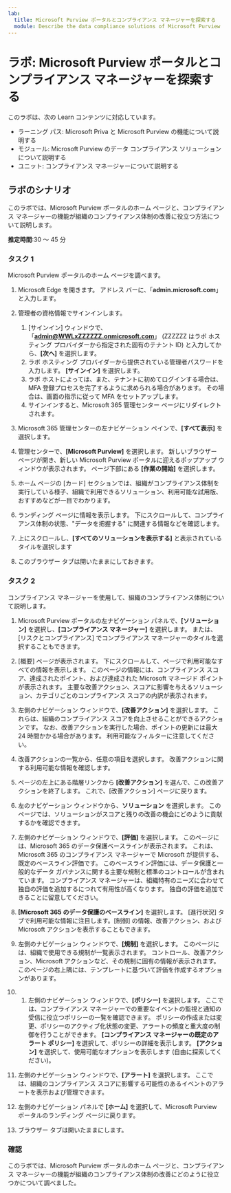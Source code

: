 ```yaml
---
lab:
  title: Microsoft Purview ポータルとコンプライアンス マネージャーを探索する
  module: Describe the data compliance solutions of Microsoft Purview
---
```


# ラボ: Microsoft Purview ポータルとコンプライアンス マネージャーを探索する

このラボは、次の Learn コンテンツに対応しています。

- ラーニング パス: Microsoft Priva と Microsoft Purview の機能について説明する
- モジュール: Microsoft Purview のデータ コンプライアンス ソリューションについて説明する
- ユニット: コンプライアンス マネージャーについて説明する

## ラボのシナリオ

このラボでは、Microsoft Purview ポータルのホーム ページと、コンプライアンス マネージャーの機能が組織のコンプライアンス体制の改善に役立つ方法について説明します。

**推定時間**:30 ～ 45 分

### タスク 1

Microsoft Purview ポータルのホーム ページを調べます。

1. Microsoft Edge を開きます。 アドレス バーに、「**admin.microsoft.com**」と入力します。
1. 管理者の資格情報でサインインします。
    1. [サインイン] ウィンドウで、「**admin@WWLxZZZZZZ.onmicrosoft.com**」 (ZZZZZZ はラボ ホスティング プロバイダーから指定された固有のテナント ID) と入力してから、**[次へ]** を選択します。
    1. ラボ ホスティング プロバイダーから提供されている管理者パスワードを入力します。 **[サインイン]** を選択します。
    1. ラボ ホストによっては、また、テナントに初めてログインする場合は、MFA 登録プロセスを完了するように求められる場合があります。 その場合は、画面の指示に従って MFA をセットアップします。
    1. サインインすると、Microsoft 365 管理センター ページにリダイレクトされます。

1. Microsoft 365 管理センターの左ナビゲーション ペインで、**[すべて表示]** を選択します。

1. 管理センターで、**[Microsoft Purview]** を選択します。  新しいブラウザー ページが開き、新しい Microsoft Purview ポータルに迎えるポップアップ ウィンドウが表示されます。 ページ下部にある **[作業の開始]** を選択します。

1. ホーム ページの [カード] セクションでは、組織がコンプライアンス体制を実行している様子、組織で利用できるソリューション、利用可能な試用版、おすすめなどが一目でわかります。

1. ランディング ページに情報を表示します。  下にスクロールして、コンプライアンス体制の状態、"データを把握する" に関連する情報などを確認します。

1. 上にスクロールし、**[すべてのソリューションを表示する]** と表示されているタイルを選択します

1. このブラウザー タブは開いたままにしておきます。

### タスク 2

コンプライアンス マネージャーを使用して、組織のコンプライアンス体制について説明します。

1. Microsoft Purview ポータルの左ナビゲーション パネルで、**[ソリューション]** を選択し、**[コンプライアンス マネージャー]** を選択します。  または、[リスクとコンプライアンス] でコンプライアンス マネージャーのタイルを選択することもできます。

1. [概要] ページが表示されます。 下にスクロールして、ページで利用可能なすべての情報を表示します。  このページの情報には、コンプライアンス スコア、達成されたポイント、および達成された Microsoft マネージド ポイントが表示されます。   主要な改善アクション、スコアに影響を与えるソリューション、カテゴリごとのコンプライアンス スコアの内訳が表示されます。

1. 左側のナビゲーション ウィンドウで、**[改善アクション]** を選択します。  これらは、組織のコンプライアンス スコアを向上させることができるアクションです。 なお、改善アクションを実行した場合、ポイントの更新には最大 24 時間かかる場合があります。  利用可能なフィルターに注意してください。

1. 改善アクションの一覧から、任意の項目を選択します。  改善アクションに関する利用可能な情報を確認します。

1. ページの左上にある階層リンクから **[改善アクション]** を選んで、この改善アクションを終了します。  これで、[改善アクション] ページに戻ります。

1. 左のナビゲーション ウィンドウから、**ソリューション** を選択します。 このページでは、ソリューションがスコアと残りの改善の機会にどのように貢献するかを確認できます。

1. 左側のナビゲーション ウィンドウで、**[評価]** を選択します。 このページには、Microsoft 365 のデータ保護ベースラインが表示されます。  これは、Microsoft 365 のコンプライアンス マネージャーで Microsoft が提供する、既定のベースライン評価です。  このベースライン評価には、データ保護と一般的なデータ ガバナンスに関する主要な規制と標準のコントロールが含まれています。 コンプライアンス マネージャーは、組織特有のニーズに合わせて独自の評価を追加するにつれて有用性が高くなります。  独自の評価を追加できることに留意してください。

1. **[Microsoft 365 のデータ保護のベースライン]** を選択します。  [進行状況] タブで利用可能な情報に注目します。[制御] の情報、改善アクション、および Microsoft アクションを表示することもできます。  

1. 左側のナビゲーション ウィンドウで、**[規制]** を選択します。  このページには、組織で使用できる規制が一覧表示されます。 コントロール、改善アクション、Microsoft アクションなど、その規制に固有の情報が表示されます。 このページの右上隅には、テンプレートに基づいて評価を作成するオプションがあります。

1. 1. 左側のナビゲーション ウィンドウで、**[ポリシー]** を選択します。 ここでは、コンプライアンス マネージャーでの重要なイベントの監視と通知の受信に役立つポリシーの一覧を確認できます。 ポリシーの作成または変更、ポリシーのアクティブ化状態の変更、アラートの頻度と重大度の制御を行うことができます。 **[コンプライアンス マネージャーの既定のアラート ポリシー]** を選択して、ポリシーの詳細を表示します。  **[アクション]** を選択して、使用可能なオプションを表示します (自由に探索してください)。

1. 左側のナビゲーション ウィンドウで、**[アラート]** を選択します。   ここでは、組織のコンプライアンス スコアに影響する可能性のあるイベントのアラートを表示および管理できます。

1. 左側のナビゲーション パネルで **[ホーム]** を選択して、Microsoft Purview ポータルのランディング ページに戻ります。

1. ブラウザー タブは開いたままにします。

### 確認

このラボでは、Microsoft Purview ポータルのホーム ページと、コンプライアンス マネージャーの機能が組織のコンプライアンス体制の改善にどのように役立つかについて調べました。
